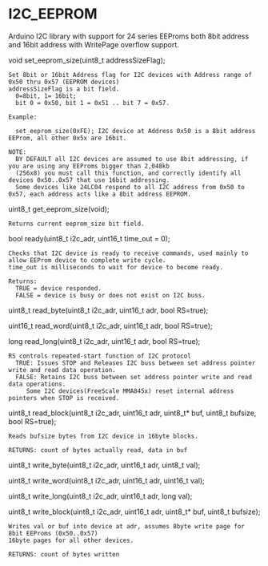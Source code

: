 # I2C_EEPROM
Arduino I2C library with support for 24 series EEProms both 8bit address and 16bit address with WritePage overflow support.
  
  void set_eeprom_size(uint8_t addressSizeFlag); 
  
    Set 8bit or 16bit Address flag for I2C devices with Address range of 0x50 thru 0x57 (EEPROM devices) 
    addressSizeFlag is a bit field.
      0=8bit, 1= 16bit;
      bit 0 = 0x50, bit 1 = 0x51 .. bit 7 = 0x57.
    
    Example:
  
      set_eeprom_size(0xFE); I2C device at Address 0x50 is a 8bit address EEProm, all other 0x5x are 16bit.
    
    NOTE:
      BY DEFAULT all I2C devices are assumed to use 8bit addressing, if you are using any EEProms bigger than 2,048kb
      (256x8) you must call this function, and correctly identify all devices 0x50..0x57 that use 16bit addressing.
      Some devices like 24LC04 respond to all I2C address from 0x50 to 0x57, each address acts like a 8bit address EEPROM.
  
  uint8_t get_eeprom_size(void);
  
    Returns current eeprom_size bit field.
  
  bool ready(uint8_t i2c_adr, uint16_t time_out = 0);
   
    Checks that I2C device is ready to receive commands, used mainly to allow EEProm device to complete write cycle.
    time_out is milliseconds to wait for device to become ready.
   
    Returns: 
      TRUE = device responded.
      FALSE = device is busy or does not exist on I2C buss.
  
  uint8_t read_byte(uint8_t i2c_adr, uint16_t adr, bool RS=true);
  
  uint16_t read_word(uint8_t i2c_adr, uint16_t adr, bool RS=true);
  
  long read_long(uint8_t i2c_adr, uint16_t adr, bool RS=true);
  
    RS controls repeated-start function of I2C protocol
      TRUE: Issues STOP and Releases I2C buss between set address pointer write and read data operation.
      FALSE: Retains I2C buss between set address pointer write and read data operations.
         Some I2C devices(FreeScale MMA845x) reset internal address pointers when STOP is received.
  
  uint8_t read_block(uint8_t i2c_adr, uint16_t adr, uint8_t* buf, uint8_t bufsize, bool RS=true);
  
    Reads bufsize bytes from I2C device in 16byte blocks.
  
    RETURNS: count of bytes actually read, data in buf
  
  uint8_t write_byte(uint8_t i2c_adr, uint16_t adr, uint8_t val);
  
  uint8_t write_word(uint8_t i2c_adr, uint16_t adr, uint16_t val);
  
  uint8_t write_long(uint8_t i2c_adr, uint16_t adr, long val);
  
  uint8_t write_block(uint8_t i2c_adr, uint16_t adr, uint8_t* buf, uint8_t bufsize);
  
    Writes val or buf into device at adr, assumes 8byte write page for 8bit EEProms (0x50..0x57) 
    16byte pages for all other devices.
  
    RETURNS: count of bytes written

